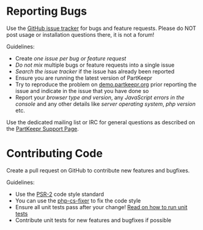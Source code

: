 # Reporting Bugs

Use the [GitHub issue tracker](https://github.com/partkeepr/PartKeepr) for bugs and feature requests. Please do NOT post usage or installation questions there, it is not a forum!

Guidelines:

 * Create _one issue per bug or feature request_
 * _Do not mix_ multiple bugs or feature requests into a single issue
 * _Search the issue tracker_ if the issue has already been reported
 * Ensure you are running the latest version of PartKeepr
 * Try to reproduce the problem on [demo.partkeepr.org](demo.partkeepr.org) prior reporting the issue and indicate in the issue that you have done so
 * Report your _browser type and version_, any _JavaScript errors in the console_ and any other details like _server operating system_, _php version_ etc.


Use the dedicated mailing list or IRC for general questions as described on the [PartKeepr Support Page](https://www.partkeepr.org/support/).

# Contributing Code

Create a pull request on GitHub to contribute new features and bugfixes.

Guidelines:

 * Use the [PSR-2](https://github.com/php-fig/fig-standards/blob/master/accepted/PSR-2-coding-style-guide.md) code style standard
 * You can use the [php-cs-fixer](http://cs.sensiolabs.org/) to fix the code style
 * Ensure all unit tests pass after your change! [Read on how to run unit tests](https://wiki.partkeepr.org/wiki/Developers/Unit_Testing)
 * Contribute unit tests for new features and bugfixes if possible
